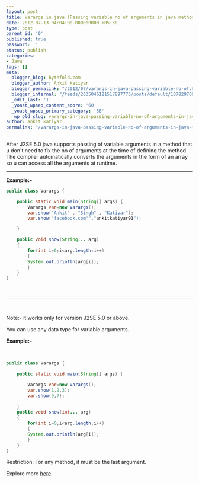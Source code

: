 ```yaml
---
layout: post
title: Varargs in java (Passing variable no of arguments in java method)
date: 2012-07-13 04:04:00.000000000 +05:30
type: post
parent_id: '0'
published: true
password: ''
status: publish
categories:
- Java
tags: []
meta:
  blogger_blog: bytefold.com
  blogger_author: Ankit Katiyar
  blogger_permalink: "/2012/07/varargs-in-java-passing-variable-no-of.html"
  blogger_internal: "/feeds/2635046121517897773/posts/default/1878297087044921893"
  _edit_last: '1'
  _yoast_wpseo_content_score: '60'
  _yoast_wpseo_primary_category: '56'
  _wp_old_slug: varargs-in-java-passing-variable-no-of-arguments-in-java-program
author: ankit_katiyar
permalink: "/varargs-in-java-passing-variable-no-of-arguments-in-java-method/"
---
```

After J2SE 5.0 java supports passing of variable arguments in a method that u don't need to fix the no of arguments at the time of defining the method.  
The compiler automatically converts the arguments in the form of an array so u can access all the arguments at runtime.

* * *

**Example:-**

```java
public class Varargs {

	public static void main(String[] args) {
		Varargs var=new Varargs();
		var.show("Ankit" , "Singh" , "Katiyar");
		var.show("facebook.com"","ankitkatiyar91");

	}

	public void show(String... arg)
	{
		for(int i=0;i<arg.length;i++)
		{
		System.out.println(arg[i]);
		}
	}
}
```

**&nbsp;**

* * *

&nbsp;

Note:- it works only&nbsp;for version J2SE 5.0 or above.

You can use any data type for variable arguments.

**Example:-**

_&nbsp;_

```java
public class Varargs {

	public static void main(String[] args) {

		Varargs var=new Varargs();
		var.show(1,2,3);
		var.show(9,7);
	 
	}
	public void show(int... arg)
	{
		for(int i=0;i<arg.length;i++)
		{
		System.out.println(arg[i]);
		}
	}
}
```

Restriction: For any method, it must be the last argument.

Explore more&nbsp;[here](https://docs.oracle.com/javase/1.5.0/docs/guide/language/varargs.html)


